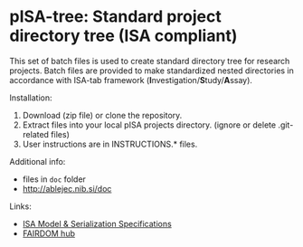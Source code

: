 # pISA-tree: Standard project directory tree (ISA compliant)

This set of batch files is used to create standard directory tree for research projects.
Batch files are provided to make standardized nested directories in accordance with ISA-tab framework (**I**nvestigation/**S**tudy/**A**ssay).

Installation:

1. Download (zip file) or clone the repository.
2. Extract files into your local pISA projects directory. (ignore or delete .git-related files)
3. User instructions are in INSTRUCTIONS.\* files.

Additional info:
* files in `doc` folder
* <http://ablejec.nib.si/doc>

Links:
* [ISA Model & Serialization Specifications](http://isa-tools.org/format/specification/)
* [FAIRDOM hub](https://seek.sysmo-db.org/)

